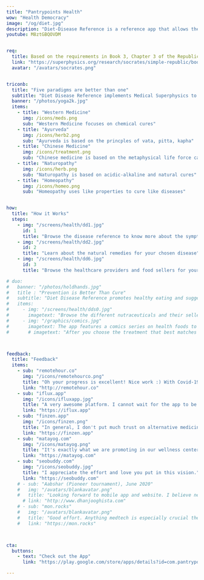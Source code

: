 ```yaml
---
title: "Pantrypoints Health"
wow: "Health Democracy"
image: "/og/diet.jpg"
description: "Diet-Disease Reference is a reference app that allows the five health paradigms of Western Medicine, Ayurveda, Chinese Medicine, Naturopathy, and Homeopathy"
youtube: M8ztGBQOVDM


req:
  title: Based on the requirements in Book 3, Chapter 3 of the Republic
  link: "https://superphysics.org/research/socrates/simple-republic/book-3/chapter-3"
  avatar: "/avatars/socrates.png"


triconb:  
  title: "Five paradigms are better than one"
  subtitle: "Diet Disease Reference implements Medical Superphysics to use the 5 major medical belief-systems to solve diseases"
  banner: "/photos/yoga2k.jpg"
  items:
    - title: "Western Medicine"
      img: /icons/meds.png
      sub: "Western Medicine focuses on chemical cures"
    - title: "Ayurveda"
      img: /icons/herb2.png
      sub: "Ayurveda is based on the princples of vata, pitta, kapha"
    - title: "Chinese Medicine"
      img: /icons/treatment.png
      sub: "Chinese medicine is based on the metaphysical life force called chi"
    - title: "Naturopathy"
      img: /icons/herb.png
      sub: "Naturopathy is based on acidic-alkaline and natural cures"
    - title: "Homeopathy"
      img: /icons/homeo.png
      sub: "Homeopathy uses like properties to cure like diseases"      


how:
  title: "How it Works"
  steps:
    - img: "/screens/health/dd1.jpg"
      id: 1
      title: "Browse the disease reference to know more about the symptoms and known treatments"  
    - img: "/screens/health/dd2.jpg"
      id: 2
      title: "Learn about the natural remedies for your chosen disease"
    - img: "/screens/health/dd6.jpg"
      id: 3
      title: "Browse the healthcare providers and food sellers for your health problem"      

# duo:
#   banner: "/photos/holdhands.jpg"
#   title : "Prevention is Better Than Cure"
#   subtitle: "Diet Disease Reference promotes healthy eating and suggests the proper food to prevent common diseases. It also has comics narrating the battle between healthy food and junk food."
#   items:
#     - img: "/screens/health/dds0.jpg"
#       imagetext: "Browse the different nutraceuticals and their sellers, to help you optimize your health"
#     - img: "/graphics/comics.jpg"
#       imagetext: The app features a comics series on health foods to engage children 
#       # imagetext: "After you choose the treatment that best matches with you, browse the local third-party suppliers, some of which allow moneyless payments"



feedback:
  title: "Feedback"
  items:
    - sub: "remotehour.co"
      img: "/icons/remotehourco.png"
      title: "Oh your progress is excellent! Nice work :) With Covid-19, we came to be careful about our health. So your product will be demanded"
      link: "http://remotehour.co"
    - sub: "iflux.app"
      img: "/icons/ifluxapp.jpg"
      title: "A very awesome platform. I cannot wait for the app to be released" 
      link: "https://iflux.app"
    - sub: "finzen.app"
      img: "/icons/finzen.png"
      title: "In general, I don't put much trust on alternative medicine, but I think that it does have a place in our modern health system and it can be a great complement. " 
      link: "https://finzen.app"      
    - sub: "matayog.com"
      img: "/icons/matayog.png"
      title: "It's exactly what we are promoting in our wellness center -- a holistic health system!" 
      link: "https://matayog.com"
    - sub: "seobuddy.com"
      img: "/icons/seobuddy.jpg"
      title: "I appreciate the effort and love you put in this vision." 
      link: "https://seobuddy.com"
    # - sub: "Aabshar (Pioneer tournament), June 2020"
    #   img: "/avatars/blankavatar.png"
    #   title: "Looking forward to mobile app and website. I believe new medicines are more advanced"
      # link: "http://www.dhanjooghista.com"
    # - sub: "mon.rocks"
    #   img: "/avatars/blankavatar.png"
    #   title: "Good effort. Anything medtech is especially crucial these days" 
    #   link: "https://mon.rocks"



cta:
  buttons:
    - text: "Check out the App"
      link: "https://play.google.com/store/apps/details?id=com.pantrypoints.diet&pli=1"

---
```


